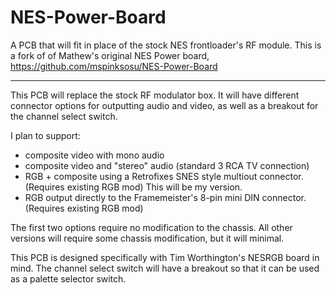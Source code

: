 # NES-Power-Board
A PCB that will fit in place of the stock NES frontloader's RF module.
This is a fork of of Mathew's original NES Power board, https://github.com/mspinksosu/NES-Power-Board
***
This PCB will replace the stock RF modulator box. It will have different connector options for outputting audio and video, as well as a breakout for the channel select switch.

I plan to support:
* composite video with mono audio
* composite video and "stereo" audio (standard 3 RCA TV connection)
* RGB + composite using a Retrofixes SNES style multiout connector.  (Requires existing RGB mod) This will be my version.
* RGB output directly to the Framemeister's 8-pin mini DIN connector. (Requires existing RGB mod)

The first two options require no modification to the chassis. All other versions will require some chassis modification, but it will minimal.

This PCB is designed specifically with Tim Worthington's NESRGB board in mind. The channel select switch will have a breakout so that it can be used as a palette selector switch.


